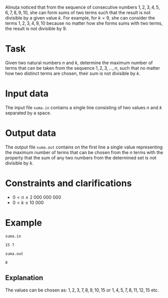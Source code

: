 Alinuța noticed that from the sequence of consecutive numbers $1, 2, 3, 4, 5, 6, 7, 8, 9, 10$, she can form sums of two terms such that the result is not divisible by a given value $k$. For example, for $k = 9$, she can consider the terms $1, 2, 3, 4, 9, 10$ because no matter how she forms sums with two terms, the result is not divisible by $9$.

# Task

Given two natural numbers $n$ and $k$, determine the maximum number of terms that can be taken from the sequence $1, 2, 3, \dots, n$, such that no matter how two distinct terms are chosen, their sum is not divisible by $k$.

# Input data

The input file `suma.in` contains a single line consisting of two values $n$ and $k$ separated by a space.

# Output data

The output file `suma.out` contains on the first line a single value representing the maximum number of terms that can be chosen from the $n$ terms with the property that the sum of any two numbers from the determined set is not divisible by $k$.

# Constraints and clarifications

* $0 \lt n \leq 2\ 000\ 000\ 000$
* $0 \lt k \leq 10\ 000$

# Example

`suma.in`
```
15 7
```

`suma.out`
```
8
```

## Explanation

The values can be chosen as:
${1, 2, 3, 7, 8, 9, 10, 15}$ or
${1, 4, 5, 7, 8, 11, 12, 15}$ etc.